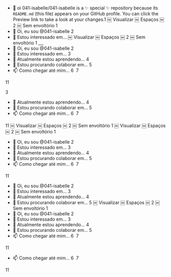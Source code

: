 - 👋  oi
041-isabelle/041-isabelle is a ✨ special ✨ repository because its `README.md` (this file) appears on your GitHub profile.
You can click the Preview link to take a look at your changes.1
 ￼ Visualizar
￼
Espaços
￼
2
￼
Sem envoltório
1
- 👋 Oi, eu sou @041-isabelle
2
- 👀 Estou interessado em... ￼ Visualizar
￼
Espaços
￼
2
￼
Sem envoltório
1 ,,,,
- 👋 Oi, eu sou @041-isabelle
2
- 👀 Estou interessado em...
3
- 🌱 Atualmente estou aprendendo...
4
- 💞️ Estou procurando colaborar em...
5
- 📫 Como chegar até mim...
6
​
7
<!---
8
041-isabelle/041-isabelle é um repositório ✨ especial ✨ porque seu `README.md` (este arquivo) aparece no seu perfil do GitHub.
9
Você pode clicar no link Visualizar para dar uma olhada nas suas alterações.
10
--->
11
​

3
- 🌱 Atualmente estou aprendendo...
4
- 💞️ Estou procurando colaborar em...
5
- 📫 Como chegar até mim...
6
​
7
<!---
8
041-isabelle/041-isabelle é um repositório ✨ especial ✨ porque seu `README.md` (este arquivo) aparece no seu perfil do GitHub.
9
Você pode clicar no link Visualizar para dar uma olhada nas suas alterações.
10
--->
11 ￼ Visualizar
￼
Espaços
￼
2
￼
Sem envoltório
1 ￼ Visualizar
￼
Espaços
￼
2
￼
Sem envoltório
1
- 👋 Oi, eu sou @041-isabelle
2
- 👀 Estou interessado em...
3
- 🌱 Atualmente estou aprendendo...
4
- 💞️ Estou procurando colaborar em...
5
- 📫 Como chegar até mim...
6
​
7
<!---
8
041-isabelle/041-isabelle é um repositório ✨ especial ✨ porque seu `README.md` (este arquivo) aparece no seu perfil do GitHub.
9
Você pode clicar no link Visualizar para dar uma olhada nas suas alterações.
10
--->
11
​

- 👋 Oi, eu sou @041-isabelle
2
- 👀 Estou interessado em...
3
- 🌱 Atualmente estou aprendendo...
4
- 💞️ Estou procurando colaborar em...
5 ￼ Visualizar
￼
Espaços
￼
2
￼
Sem envoltório
1
- 👋 Oi, eu sou @041-isabelle
2
- 👀 Estou interessado em...
3
- 🌱 Atualmente estou aprendendo...
4
- 💞️ Estou procurando colaborar em...
5
- 📫 Como chegar até mim...
6
​
7
<!---
8
041-isabelle/041-isabelle é um repositório ✨ especial ✨ porque seu `README.md` (este arquivo) aparece no seu perfil do GitHub.
9
Você pode clicar no link Visualizar para dar uma olhada nas suas alterações.
10
--->
11
​

- 📫 Como chegar até mim...
6
​
7
<!---
8
041-isabelle/041-isabelle é um repositório ✨ especial ✨ porque seu `README.md` (este arquivo) aparece no seu perfil do GitHub.
9
Você pode clicar no link Visualizar para dar uma olhada nas suas alterações.
10
--->
11
​

​
